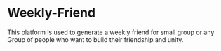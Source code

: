 # Weekly-Friend
This platform is used to generate a weekly friend for small group or any Group of people who want to build their friendship and unity.
